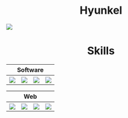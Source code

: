 <h1 align="center">Hyunkel</h1>

<img src="https://user-images.githubusercontent.com/66129931/171736846-ea6bc488-7073-4bec-972e-3d9568b32be8.png" align="center">

<h1 align="center">Skills</h1>

<table align="center">
    <thead>
        <tr>
            <th colspan="4"><b>Software</b></th>
        </tr>
    </thead>
    <tbody>
        <tr>
            <th><img src="https://user-images.githubusercontent.com/66129931/171740184-dfdd5792-9897-4e9c-bf0d-1f811c955de8.png"></th>
            <th><img src="https://user-images.githubusercontent.com/66129931/171740218-033413b8-3854-40df-89c9-9035ef164806.png"></th>
            <th><img src="https://user-images.githubusercontent.com/66129931/171740208-11b52897-c9a7-4c66-873d-57687c4d08f0.png"></th>
            <th><img src="https://user-images.githubusercontent.com/66129931/171740764-fc92b0ef-ac1e-42c8-8ef6-919a3e156316.png"></th>
        </tr>
    </tbody>
</table>

<table align="center">
    <thead>
        <tr>
            <th colspan="4"><b>Web</b></th>
        </tr>
    </thead>
    <tbody>
        <tr>
            <th><img src="https://user-images.githubusercontent.com/66129931/171740425-a87a7b62-1b2e-4af4-b4f7-3f97866bbe35.png"></th>
            <th><img src="https://user-images.githubusercontent.com/66129931/171740320-0654ae25-6f08-4eac-af0a-40d62642d6ef.png"></th>
            <th><img src="https://user-images.githubusercontent.com/66129931/171740330-be3e083a-d501-4f4d-84fb-bdb553bced3f.png"></th>
            <th><img src="https://user-images.githubusercontent.com/66129931/171740909-239beab8-a005-4df3-a4f8-bbd385dd5da3.png"></th>
        </tr>
    </tbody>
</table>


